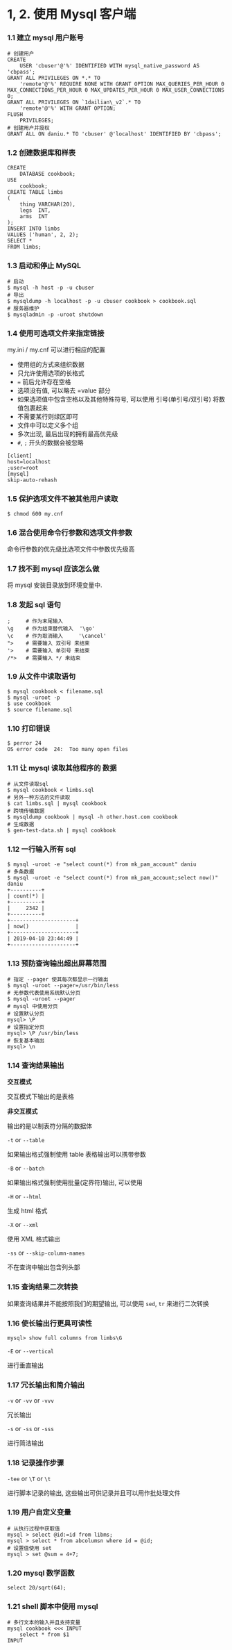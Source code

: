 # 1, 2. 使用 Mysql 客户端

### 1.1 建立 mysql 用户账号

```mysql
# 创建用户
CREATE
    USER 'cbuser'@'%' IDENTIFIED WITH mysql_native_password AS 'cbpass';
GRANT ALL PRIVILEGES ON *.* TO
    'remote'@'%' REQUIRE NONE WITH GRANT OPTION MAX_QUERIES_PER_HOUR 0 MAX_CONNECTIONS_PER_HOUR 0 MAX_UPDATES_PER_HOUR 0 MAX_USER_CONNECTIONS 0;
GRANT ALL PRIVILEGES ON `1dailian\_v2`.* TO
    'remote'@'%' WITH GRANT OPTION;
FLUSH
    PRIVILEGES;
# 创建用户并授权
GRANT ALL ON daniu.* TO 'cbuser' @'localhost' IDENTIFIED BY 'cbpass';
```

### 1.2 创建数据库和样表

```mysql
CREATE
    DATABASE cookbook;
USE
    cookbook;
CREATE TABLE limbs
(
    thing VARCHAR(20),
    legs  INT,
    arms  INT
);
INSERT INTO limbs
VALUES ('human', 2, 2);
SELECT *
FROM limbs;
```

### 1.3 启动和停止 MySQL

```
# 启动
$ mysql -h host -p -u cbuser
# 导出
$ mysqldump -h localhost -p -u cbuser cookbook > cookbook.sql
# 服务器维护
$ mysqladmin -p -uroot shutdown
```

### 1.4 使用可选项文件来指定链接

my.ini / my.cnf 可以进行相应的配置

- 使用组的方式来组织数据
- 只允许使用选项的长格式
- `=` 前后允许存在空格
- 选项没有值, 可以略去 =value 部分
- 如果选项值中包含空格以及其他特殊符号, 可以使用 引号(单引号/双引号) 将数值包裹起来
- 不需要某行则绿区即可
- 文件中可以定义多个组
- 多次出现, 最后出现的拥有最高优先级
- `#`, `;` 开头的数据会被忽略

```properties
[client]
host=localhost
;user=root
[mysql]
skip-auto-rehash
```

### 1.5 保护选项文件不被其他用户读取

```shell
$ chmod 600 my.cnf
```

### 1.6 混合使用命令行参数和选项文件参数

命令行参数的优先级比选项文件中参数优先级高

### 1.7 找不到 mysql 应该怎么做

将 mysql 安装目录放到环境变量中.

### 1.8 发起 sql 语句

```
;     # 作为末尾输入
\g    # 作为结束替代输入  '\go'
\c    # 作为取消输入     '\cancel'
">    # 需要输入 双引号 来结束
'>    # 需要输入 单引号 来结束
/*>   # 需要输入 */ 来结束
```

### 1.9 从文件中读取语句

```
$ mysql cookbook < filename.sql
$ mysql -uroot -p
$ use cookbook
$ source filename.sql
```

### 1.10 打印错误

```
$ perror 24
OS error code  24:  Too many open files
```

### 1.11 让 mysql 读取其他程序的 数据

```
# 从文件读取sql
$ mysql cookbook < limbs.sql
# 另外一种方法的文件读取
$ cat limbs.sql | mysql cookbook
# 跨境传输数据
$ mysqldump cookbook | mysql -h other.host.com cookbook
# 生成数据
$ gen-test-data.sh | mysql cookbook
```

### 1.12 一行输入所有 sql

```
$ mysql -uroot -e "select count(*) from mk_pam_account" daniu
# 多条数据
$ mysql -uroot -e "select count(*) from mk_pam_account;select now()" daniu
+----------+
| count(*) |
+----------+
|     2342 |
+----------+
+---------------------+
| now()               |
+---------------------+
| 2019-04-10 23:44:49 |
+---------------------+
```

### 1.13 预防查询输出超出屏幕范围

```
# 指定 --pager 使其每次都显示一行输出
$ mysql -uroot --pager=/usr/bin/less
# 无参数代表使用系统默认分页
$ mysql -uroot --pager
# mysql 中使用分页
# 设置默认分页
mysql> \P
# 设置指定分页
mysql> \P /usr/bin/less
# 恢复基本输出
mysql> \n
```

### 1.14 查询结果输出

**交互模式**

交互模式下输出的是表格

**非交互模式**

输出的是以制表符分隔的数据体

`-t` or `--table`

如果输出格式强制使用 table 表格输出可以携带参数

`-B` or `--batch`

如果输出格式强制使用批量(定界符)输出, 可以使用

`-H` or `--html`

生成 html 格式

`-X` or `--xml`

使用 XML 格式输出

`-ss` or `--skip-column-names`

不在查询中输出包含列头部

### 1.15 查询结果二次转换

如果查询结果并不能按照我们的期望输出, 可以使用 `sed`, `tr` 来进行二次转换

### 1.16 使长输出行更具可读性

```
mysql> show full columns from limbs\G
```

`-E` or `--vertical`

进行垂直输出

### 1.17 冗长输出和简介输出

`-v` or `-vv` or `-vvv`

冗长输出

`-s` or `-ss` or `-sss`

进行简洁输出

### 1.18 记录操作步骤

`-tee` or `\T` or `\t`

进行脚本记录的输出, 这些输出可供记录并且可以用作批处理文件

### 1.19 用户自定义变量

```
# 从执行过程中获取值
mysql > select @id:=id from libms;
mysql > select * from abcolumsn where id = @id;
# 设置值使用 set
mysql > set @sum = 4+7;
```

### 1.20 mysql 数学函数

```
select 20/sqrt(64);
```

### 1.21 shell 脚本中使用 mysql

```
# 多行文本的输入并且支持变量
mysql cookbook <<< INPUT
    select * from $1
INPUT
```

